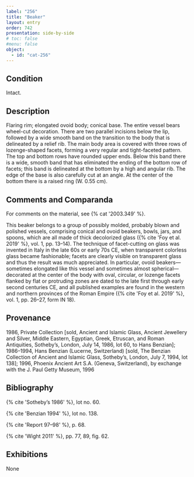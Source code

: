 ```yaml
---
label: "256"
title: "Beaker"
layout: entry
order: 742
presentation: side-by-side
# toc: false
#menu: false 
object:
  - id: "cat-256"
---
```


## Condition

Intact.

## Description

Flaring rim; elongated ovoid body; conical base. The entire vessel bears wheel-cut decoration. There are two parallel incisions below the lip, followed by a wide smooth band on the transition to the body that is delineated by a relief rib. The main body area is covered with three rows of lozenge-shaped facets, forming a very regular and tight-faceted pattern. The top and bottom rows have rounded upper ends. Below this band there is a wide, smooth band that has eliminated the ending of the bottom row of facets; this band is delineated at the bottom by a high and angular rib. The edge of the base is also carefully cut at an angle. At the center of the bottom there is a raised ring (W. 0.55 cm).

## Comments and Comparanda

For comments on the material, see {% cat '2003.349' %}.

This beaker belongs to a group of possibly molded, probably blown and polished vessels, comprising conical and ovoid beakers, bowls, jars, and spoons, which are all made of thick decolorized glass ({% cite 'Foy et al. 2019' %}, vol. 1, pp. 13–14). The technique of facet-cutting on glass was invented in Italy in the late 60s or early 70s CE, when transparent colorless glass became fashionable; facets are clearly visible on transparent glass and thus the result was much appreciated. In particular, ovoid beakers—sometimes elongated like this vessel and sometimes almost spherical—decorated at the center of the body with oval, circular, or lozenge facets flanked by flat or protruding zones are dated to the late first through early second centuries CE, and all published examples are found in the western and northern provinces of the Roman Empire ({% cite 'Foy et al. 2019' %}, vol. 1, pp. 26–27, form IN 18).

## Provenance

1986, Private Collection [sold, Ancient and Islamic Glass, Ancient Jewellery and Silver, Middle Eastern, Egyptian, Greek, Etruscan, and Roman Antiquities, Sotheby’s, London, July 14, 1986, lot 60, to Hans Benzian]; 1986–1994, Hans Benzian (Lucerne, Switzerland) [sold, The Benzian Collection of Ancient and Islamic Glass, Sotheby’s, London, July 7, 1994, lot 138]; 1996, Phoenix Ancient Art S.A. (Geneva, Switzerland), by exchange with the J. Paul Getty Museum, 1996

## Bibliography

{% cite 'Sotheby’s 1986' %}, lot no. 60.

{% cite 'Benzian 1994' %}, lot no. 138.

{% cite 'Report 97–98' %}, p. 68.

{% cite 'Wight 2011' %}, pp. 77, 89, fig. 62.

## Exhibitions

None